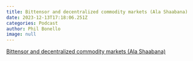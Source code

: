 ```yaml
---
title: Bittensor and decentralized commodity markets (Ala Shaabana)
date: 2023-12-13T17:18:06.251Z
categories: Podcast
author: Phil Bonello
image: null
---
```

[Bittensor and decentralized commodity markets (Ala Shaabana)](https://open.spotify.com/episode/34Ww8kzAFSQpPhuqwgXyp0)